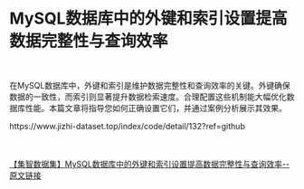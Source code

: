 <h1>MySQL数据库中的外键和索引设置提高数据完整性与查询效率</h1><br /><p>在MySQL数据库中，外键和索引是维护数据完整性和查询效率的关键。外键确保数据的一致性，而索引则显著提升数据检索速度。合理配置这些机制能大幅优化数据库性能。本篇文章将指导您如何正确设置它们，并通过案例分析展示其效果。</p><p>https://www.jizhi-dataset.top/index/code/detail/132?ref=github</p><br /><br /><a href="https://www.jizhi-dataset.top/index/code/detail/132?ref=github" target="_blank">【集智数据集】MySQL数据库中的外键和索引设置提高数据完整性与查询效率--原文链接</a>